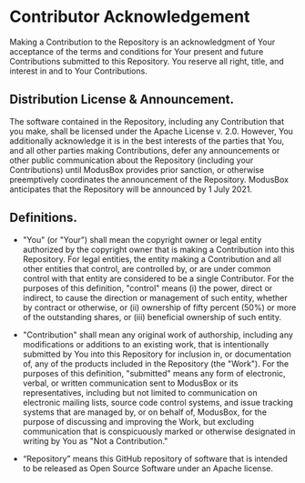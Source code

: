 # Contributor Acknowledgement

Making a Contribution to the Repository is an acknowledgment of Your acceptance of the terms and conditions for Your present and future Contributions submitted to this Repository. You reserve all right, title, and interest in and to Your Contributions.

## Distribution License & Announcement.

The software contained in the Repository, including any Contribution that you make, shall be licensed under the Apache License v. 2.0. However, You additionally acknowledge it is in the best interests of the parties that You, and all other parties making Contributions, defer any announcements or other public communication about the Repository (including your Contributions) until ModusBox provides prior sanction, or otherwise preemptively coordinates the announcement of the Repository. ModusBox anticipates that the Repository will be announced by 1 July 2021.

## Definitions.

- "You" (or "Your") shall mean the copyright owner or legal entity authorized by the copyright owner that is making a Contribution into this Repository. For legal entities, the entity making a Contribution and all other entities that control, are controlled by, or are under common control with that entity are considered to be a single Contributor. For the purposes of this definition, "control" means (i) the power, direct or indirect, to cause the direction or management of such entity, whether by contract or otherwise, or (ii) ownership of fifty percent (50%) or more of the outstanding shares, or (iii) beneficial ownership of such entity.

- "Contribution" shall mean any original work of authorship, including any modifications or additions to an existing work, that is intentionally submitted by You into this Repository for inclusion in, or documentation of, any of the products included in the Repository (the "Work"). For the purposes of this definition, "submitted" means any form of electronic, verbal, or written communication sent to ModusBox or its representatives, including but not limited to communication on electronic mailing lists, source code control systems, and issue tracking systems that are managed by, or on behalf of, ModusBox, for the purpose of discussing and improving the Work, but excluding communication that is conspicuously marked or otherwise designated in writing by You as "Not a Contribution."

- “Repository” means this GitHub repository of software that is intended to be released as Open Source Software under an Apache license.
